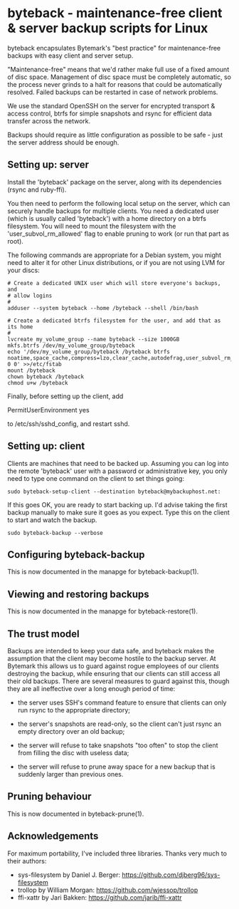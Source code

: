 byteback - maintenance-free client & server backup scripts for Linux
====================================================================

byteback encapsulates Bytemark's "best practice" for maintenance-free backups
with easy client and server setup.

"Maintenance-free" means that we'd rather make full use of a fixed amount of
disc space.  Management of disc space must be completely automatic, so the
process never grinds to a halt for reasons that could be automatically 
resolved.  Failed backups can be restarted in case of network problems.

We use the standard OpenSSH on the server for encrypted transport & access 
control, btrfs for simple snapshots and rsync for efficient data transfer
across the network.

Backups should require as little configuration as possible to be safe - just
the server address should be enough.

Setting up: server
------------------
Install the 'byteback' package on the server, along with its dependencies
(rsync and ruby-ffi).

You then need to perform the following local setup on the server, which can
securely handle backups for multiple clients.  You need a dedicated user
(which is usually called 'byteback') with a home directory on a btrfs 
filesystem.  You will need to mount the filesystem with the 
'user_subvol_rm_allowed' flag to enable pruning to work (or run that part
as root).

The following commands are appropriate for a Debian system, you might need 
to alter it for other Linux distributions, or if you are not using LVM
for your discs:

	# Create a dedicated UNIX user which will store everyone's backups, and
	# allow logins
	#
	adduser --system byteback --home /byteback --shell /bin/bash

	# Create a dedicated btrfs filesystem for the user, and add that as its home
	#
	lvcreate my_volume_group --name byteback --size 1000GB
	mkfs.btrfs /dev/my_volume_group/byteback
	echo '/dev/my_volume_group/byteback /byteback btrfs noatime,space_cache,compress=lzo,clear_cache,autodefrag,user_subvol_rm_allowed 0 0' >>/etc/fstab
	mount /byteback
	chown byteback /byteback
	chmod u+w /byteback

Finally, before setting up the client, add 

  PermitUserEnvironment yes

to /etc/ssh/sshd_config, and restart sshd.

Setting up: client
------------------
Clients are machines that need to be backed up.  Assuming you can log into
the remote 'byteback' user with a password or administrative key, you only
need to type one command on the client to set things going:

	sudo byteback-setup-client --destination byteback@mybackuphost.net:

If this goes OK, you are ready to start backing up.  I'd advise taking the
first backup manually to make sure it goes as you expect.  Type this on the
client to start and watch the backup.

	sudo byteback-backup --verbose

Configuring byteback-backup
---------------------------

This is now documented in the manapge for byteback-backup(1).

Viewing and restoring backups
-----------------------------

This is now documented in the manapge for byteback-restore(1).

The trust model
---------------
Backups are intended to keep your data safe, and byteback makes the assumption
that the client may become hostile to the backup server.  At Bytemark this
allows us to guard against rogue employees of our clients destroying the backup,
while ensuring that our clients can still access all their old backups.  There
are several measures to guard against this, though they are all ineffective
over a long enough period of time:

* the server uses SSH's command feature to ensure that clients can only
  run rsync to the appropriate directory;

* the server's snapshots are read-only, so the client can't just rsync an
  empty directory over an old backup;

* the server will refuse to take snapshots "too often" to stop the client
  from filling the disc with useless data;

* the server will refuse to prune away space for a new backup that is
  suddenly larger than previous ones.

Pruning behaviour
-----------------

This is now documented in byteback-prune(1).

Acknowledgements
----------------
For maximum portability, I've included three libraries.  Thanks very much to
their authors:

* sys-filesystem by Daniel J. Berger: https://github.com/djberg96/sys-filesystem
* trollop by William Morgan: https://github.com/wjessop/trollop
* ffi-xattr by Jari Bakken: https://github.com/jarib/ffi-xattr

